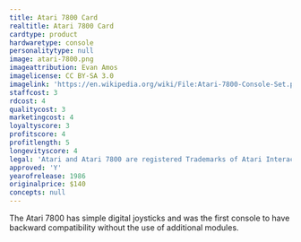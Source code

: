 ```yaml
---
title: Atari 7800 Card
realtitle: Atari 7800 Card
cardtype: product
hardwaretype: console
personalitytype: null
image: atari-7800.png
imageattribution: Evan Amos
imagelicense: CC BY-SA 3.0
imagelink: 'https://en.wikipedia.org/wiki/File:Atari-7800-Console-Set.png'
staffcost: 3
rdcost: 4
qualitycost: 3
marketingcost: 4
loyaltyscore: 3
profitscore: 4
profitlength: 5
longevityscore: 4
legal: 'Atari and Atari 7800 are registered Trademarks of Atari Interactive, Inc'
approved: 'Y'
yearofrelease: 1986
originalprice: $140
concepts: null
---
```


The Atari 7800 has simple digital joysticks and was the first console to have backward compatibility without the use of additional modules.
